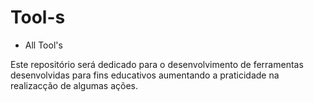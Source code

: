 # Tool-s
- All Tool's

Este repositório será dedicado para o desenvolvimento de ferramentas desenvolvidas para fins educativos aumentando a praticidade na realizacção de algumas ações.
